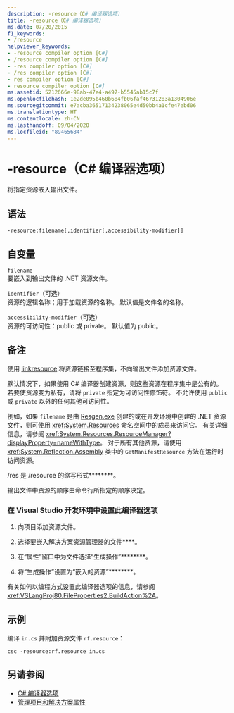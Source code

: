 ```yaml
---
description: -resource（C# 编译器选项）
title: -resource（C# 编译器选项）
ms.date: 07/20/2015
f1_keywords:
- /resource
helpviewer_keywords:
- -resource compiler option [C#]
- /resource compiler option [C#]
- -res compiler option [C#]
- /res compiler option [C#]
- res compiler option [C#]
- resource compiler option [C#]
ms.assetid: 5212666e-98ab-47e4-a497-b5545ab15c7f
ms.openlocfilehash: 1e2de095b460b684fb06faf46731283a1304906e
ms.sourcegitcommit: e7acba36517134238065e4d50bb4a1cfe47ebd06
ms.translationtype: HT
ms.contentlocale: zh-CN
ms.lasthandoff: 09/04/2020
ms.locfileid: "89465684"
---
```

# <a name="-resource-c-compiler-options"></a>-resource（C# 编译器选项）
将指定资源嵌入输出文件。  
  
## <a name="syntax"></a>语法  
  
```console  
-resource:filename[,identifier[,accessibility-modifier]]  
```  
  
## <a name="arguments"></a>自变量  
 `filename`  
 要嵌入到输出文件的 .NET 资源文件。  
  
 `identifier`（可选）  
 资源的逻辑名称；用于加载资源的名称。 默认值是文件名的名称。  
  
 `accessibility-modifier`（可选）  
 资源的可访问性：public 或 private。 默认值为 public。  
  
## <a name="remarks"></a>备注  
 使用 [linkresource](./linkresource-compiler-option.md) 将资源链接至程序集，不向输出文件添加资源文件。  
  
 默认情况下，如果使用 C# 编译器创建资源，则这些资源在程序集中是公有的。 若要使资源变为私有，请将 `private` 指定为可访问性修饰符。 不允许使用 `public` 或 `private` 以外的任何其他可访问性。  
  
 例如，如果 `filename` 是由 [Resgen.exe](../../../framework/tools/resgen-exe-resource-file-generator.md) 创建的或在开发环境中创建的 .NET 资源文件，则可使用 <xref:System.Resources> 命名空间中的成员来访问它。 有关详细信息，请参阅 <xref:System.Resources.ResourceManager?displayProperty=nameWithType>。 对于所有其他资源，请使用 <xref:System.Reflection.Assembly> 类中的 `GetManifestResource` 方法在运行时访问资源。  
  
 /res 是 /resource 的缩写形式********。  
  
 输出文件中资源的顺序由命令行所指定的顺序决定。  
  
### <a name="to-set-this-compiler-option-in-the-visual-studio-development-environment"></a>在 Visual Studio 开发环境中设置此编译器选项  
  
1. 向项目添加资源文件。  
  
2. 选择要嵌入解决方案资源管理器的文件****。  
  
3. 在“属性”窗口中为文件选择“生成操作”********。  
  
4. 将“生成操作”设置为“嵌入的资源”********。  
  
 有关如何以编程方式设置此编译器选项的信息，请参阅 <xref:VSLangProj80.FileProperties2.BuildAction%2A>。  
  
## <a name="example"></a>示例  
 编译 `in.cs` 并附加资源文件 `rf.resource`：  
  
```console  
csc -resource:rf.resource in.cs  
```  
  
## <a name="see-also"></a>另请参阅

- [C# 编译器选项](./index.md)
- [管理项目和解决方案属性](/visualstudio/ide/managing-project-and-solution-properties)

